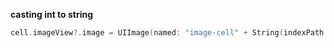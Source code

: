 **casting int to string**

```swift
cell.imageView?.image = UIImage(named: "image-cell" + String(indexPath.row + 1))
```
